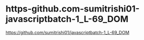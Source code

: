 # https-github.com-sumitrishi01-javascriptbatch-1_L-69_DOM
https://github.com/sumitrishi01/javascriptbatch-1_L-69_DOM

